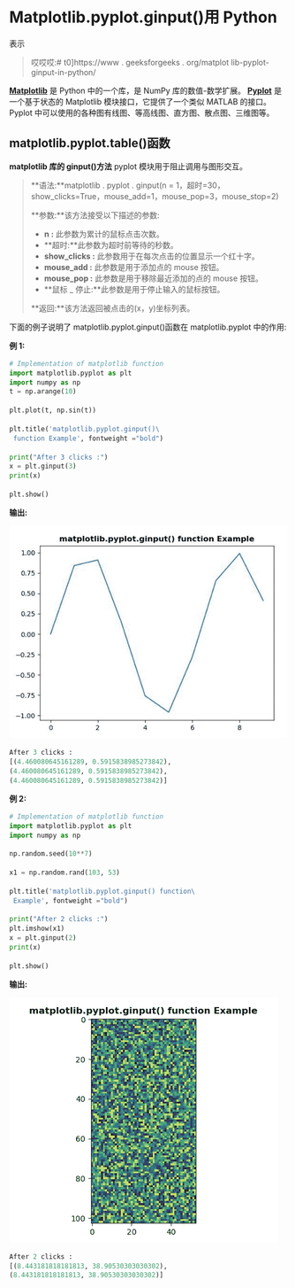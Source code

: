 # Matplotlib.pyplot.ginput()用 Python

表示

> 哎哎哎:# t0]https://www . geeksforgeeks . org/matplot lib-pyplot-ginput-in-python/

**[Matplotlib](https://www.geeksforgeeks.org/python-introduction-matplotlib/)** 是 Python 中的一个库，是 NumPy 库的数值-数学扩展。 **[Pyplot](https://www.geeksforgeeks.org/pyplot-in-matplotlib/)** 是一个基于状态的 Matplotlib 模块接口，它提供了一个类似 MATLAB 的接口。Pyplot 中可以使用的各种图有线图、等高线图、直方图、散点图、三维图等。

## matplotlib.pyplot.table()函数

**matplotlib 库的 ginput()方法** pyplot 模块用于阻止调用与图形交互。

> **语法:**matplotlib . pyplot . ginput(n = 1，超时=30，show_clicks=True，mouse_add=1，mouse_pop=3，mouse_stop=2)
> 
> **参数:**该方法接受以下描述的参数:
> 
> *   **n :** 此参数为累计的鼠标点击次数。
> *   **超时:**此参数为超时前等待的秒数。
> *   **show_clicks :** 此参数用于在每次点击的位置显示一个红十字。
> *   **mouse_add :** 此参数是用于添加点的 mouse 按钮。
> *   **mouse_pop :** 此参数是用于移除最近添加的点的 mouse 按钮。
> *   **鼠标 _ 停止:**此参数是用于停止输入的鼠标按钮。
> 
> **返回:**该方法返回被点击的(x，y)坐标列表。

下面的例子说明了 matplotlib.pyplot.ginput()函数在 matplotlib.pyplot 中的作用:

**例 1:**

```py
# Implementation of matplotlib function
import matplotlib.pyplot as plt
import numpy as np
t = np.arange(10)

plt.plot(t, np.sin(t))

plt.title('matplotlib.pyplot.ginput()\
 function Example', fontweight ="bold")

print("After 3 clicks :")
x = plt.ginput(3)
print(x)

plt.show()
```

**输出:**

![](img/3ad6dce0548dcdfffd74bab928ec207b.png)

```py
After 3 clicks :
[(4.460080645161289, 0.5915838985273842), 
(4.460080645161289, 0.5915838985273842), 
(4.460080645161289, 0.5915838985273842)]

```

**例 2:**

```py
# Implementation of matplotlib function
import matplotlib.pyplot as plt
import numpy as np

np.random.seed(10**7)

x1 = np.random.rand(103, 53) 

plt.title('matplotlib.pyplot.ginput() function\
 Example', fontweight ="bold")

print("After 2 clicks :")
plt.imshow(x1)
x = plt.ginput(2) 
print(x)

plt.show()
```

**输出:**

![](img/786342d6b0fd08465a9404a791ed3ee2.png)

```py
After 2 clicks :
[(8.443181818181813, 38.90530303030302), 
(8.443181818181813, 38.90530303030302)]

```